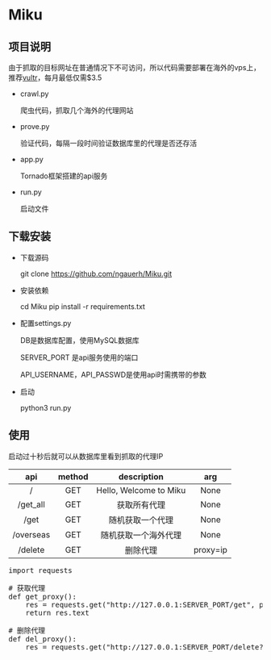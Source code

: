 # Miku 


## 项目说明
由于抓取的目标网址在普通情况下不可访问，所以代码需要部署在海外的vps上，
推荐[vultr](https://www.vultr.com/?ref=7788287)，每月最低仅需$3.5


- crawl.py
  
  爬虫代码，抓取几个海外的代理网站

- prove.py 

  验证代码，每隔一段时间验证数据库里的代理是否还存活

- app.py

  Tornado框架搭建的api服务

- run.py
  
  启动文件
  



## 下载安装

- 下载源码


    git clone https://github.com/ngauerh/Miku.git


- 安装依赖


    cd Miku
    pip install -r requirements.txt
    
    
- 配置settings.py
    
    
    DB是数据库配置，使用MySQL数据库
    
    SERVER_PORT 是api服务使用的端口
    
    API_USERNAME，API_PASSWD是使用api时需携带的参数
    

- 启动
    
    
    python3 run.py
    
    
## 使用
启动过十秒后就可以从数据库里看到抓取的代理IP


| api | method | description | arg |
| :------: | :------: | :------: | :------: |
| / | GET | Hello, Welcome to Miku | None |
| /get_all | GET | 获取所有代理 | None |
| /get | GET | 随机获取一个代理 | None |
| /overseas | GET | 随机获取一个海外代理 | None |
| /delete | GET | 删除代理 | proxy=ip |



<pre>
import requests

# 获取代理
def get_proxy():
    res = requests.get("http://127.0.0.1:SERVER_PORT/get", param={'usr':API_USERNAME,'password':API_PASSWD})
    return res.text

# 删除代理
def del_proxy():
    res = requests.get("http://127.0.0.1:SERVER_PORT/delete?proxy={}".format(ip), param={'usr':API_USERNAME,'password':API_PASSWD})
    
</pre>

    
